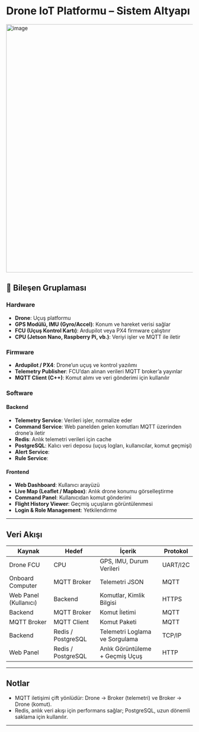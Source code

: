 # Drone IoT Platformu – Sistem Altyapı

<img width="623" height="669" alt="image" src="https://github.com/user-attachments/assets/0cd1b945-84eb-4f85-a6b6-013dba2527c8" />

## 🧾 Bileşen Gruplaması

### Hardware
- **Drone**: Uçuş platformu
- **GPS Modülü, IMU (Gyro/Accel)**: Konum ve hareket verisi sağlar
- **FCU (Uçuş Kontrol Kartı)**: Ardupilot veya PX4 firmware çalıştırır
- **CPU (Jetson Nano, Raspberry Pi, vb.)**: Veriyi işler ve MQTT ile iletir

### Firmware
- **Ardupilot / PX4**: Drone’un uçuş ve kontrol yazılımı
- **Telemetry Publisher**: FCU’dan alınan verileri MQTT broker’a yayınlar
- **MQTT Client (C++)**: Komut alımı ve veri gönderimi için kullanılır

### Software
#### Backend
- **Telemetry Service**: Verileri işler, normalize eder
- **Command Service**: Web panelden gelen komutları MQTT üzerinden drone’a iletir
- **Redis**: Anlık telemetri verileri için cache
- **PostgreSQL**: Kalıcı veri deposu (uçuş logları, kullanıcılar, komut geçmişi)
- **Alert Service**:
- **Rule Service**: 


#### Frontend
- **Web Dashboard**: Kullanıcı arayüzü
- **Live Map (Leaflet / Mapbox)**: Anlık drone konumu görselleştirme
- **Command Panel**: Kullanıcıdan komut gönderimi
- **Flight History Viewer**: Geçmiş uçuşların görüntülenmesi
- **Login & Role Management**: Yetkilendirme
---

## Veri Akışı

| Kaynak             | Hedef              | İçerik                          | Protokol |
|--------------------|--------------------|----------------------------------|----------|
| Drone FCU          | CPU                | GPS, IMU, Durum Verileri         | UART/I2C |
| Onboard Computer   | MQTT Broker        | Telemetri JSON                   | MQTT     |
| Web Panel (Kullanıcı) | Backend         | Komutlar, Kimlik Bilgisi         | HTTPS    |
| Backend            | MQTT Broker        | Komut İletimi                    | MQTT     |
| MQTT Broker        | MQTT Client        | Komut Paketi                     | MQTT     |
| Backend            | Redis / PostgreSQL | Telemetri Loglama ve Sorgulama   | TCP/IP   |
| Web Panel          | Redis / PostgreSQL | Anlık Görüntüleme + Geçmiş Uçuş  | HTTP     |

---

## Notlar

- MQTT iletişimi çift yönlüdür: Drone → Broker (telemetri) ve Broker → Drone (komut).
- Redis, anlık veri akışı için performans sağlar; PostgreSQL, uzun dönemli saklama için kullanılır.
---

